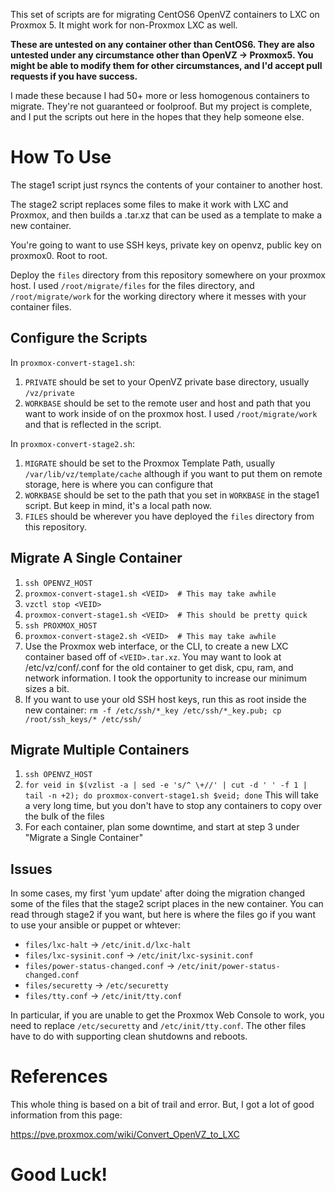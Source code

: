 This set of scripts are for migrating CentOS6 OpenVZ containers to
LXC on Proxmox 5.  It might work for non-Proxmox LXC as well.

**These are untested on any container other than CentOS6.  They
are also untested under any circumstance other than OpenVZ -> Proxmox5.
You might be able to modify them for other circumstances, and I'd accept
pull requests if you have success.**

I made these because I had 50+ more or less homogenous containers to migrate.
They're not guaranteed or foolproof.  But my project is complete, and I put
the scripts out here in the hopes that they help someone else.

# How To Use
The stage1 script just rsyncs the contents of your container to another host.

The stage2 script replaces some files to make it work with LXC and Proxmox,
and then builds a .tar.xz that can be used as a template to make a new
container.

You're going to want to use SSH keys, private key on openvz, public key on proxmox0.  Root to root.

Deploy the `files` directory from this repository somewhere on your proxmox
host.  I used `/root/migrate/files` for the files directory, and `/root/migrate/work`
for the working directory where it messes with your container files.

## Configure the Scripts
In `proxmox-convert-stage1.sh`:
1. `PRIVATE` should be set to your OpenVZ private base directory, usually `/vz/private`
2. `WORKBASE` should be set to the remote user and host and path that you want to
   work inside of on the proxmox host.  I used `/root/migrate/work` and that is
   reflected in the script.

In `proxmox-convert-stage2.sh`:
1. `MIGRATE` should be set to the Proxmox Template Path, usually `/var/lib/vz/template/cache`
   although if you want to put them on remote storage, here is where you can configure that
2. `WORKBASE` should be set to the path that you set in `WORKBASE` in the stage1 script.
   But keep in mind, it's a local path now.
3. `FILES` should be wherever you have deployed the `files` directory from this repository.

## Migrate A Single Container
1. `ssh OPENVZ_HOST`
2. `proxmox-convert-stage1.sh <VEID>  # This may take awhile`
3. `vzctl stop <VEID>`
4. `proxmox-convert-stage1.sh <VEID>  # This should be pretty quick`
5. `ssh PROXMOX_HOST`
6. `proxmox-convert-stage2.sh <VEID>  # This may take awhile`
7. Use the Proxmox web interface, or the CLI, to create a new LXC container
   based off of `<VEID>.tar.xz`.  You may want to look at /etc/vz/conf/<VEID>.conf for the
   old container to get disk, cpu, ram, and network information.  I took the opportunity to
   increase our minimum sizes a bit.
8. If you want to use your old SSH host keys, run this as root inside the new container:
   `rm -f /etc/ssh/*_key /etc/ssh/*_key.pub; cp /root/ssh_keys/* /etc/ssh/`

## Migrate Multiple Containers
1. `ssh OPENVZ_HOST`
2. `for veid in $(vzlist -a | sed -e 's/^ \+//' | cut -d ' ' -f 1 | tail -n +2); do proxmox-convert-stage1.sh $veid; done`
   This will take a very long time, but you don't have to stop any containers to copy over the bulk of the files
3. For each container, plan some downtime, and start at step 3 under "Migrate a Single Container"

## Issues
In some cases, my first 'yum update' after doing the migration changed some of the files that
the stage2 script places in the new container.  You can read through stage2 if you want, but
here is where the files go if you want to use your ansible or puppet or whtever:

* `files/lxc-halt` -> `/etc/init.d/lxc-halt`
* `files/lxc-sysinit.conf` -> `/etc/init/lxc-sysinit.conf`
* `files/power-status-changed.conf` -> `/etc/init/power-status-changed.conf`
* `files/securetty` -> `/etc/securetty`
* `files/tty.conf` -> `/etc/init/tty.conf`

In particular, if you are unable to get the Proxmox Web Console to work, you need to
replace `/etc/securetty` and `/etc/init/tty.conf`.  The other files have to do with
supporting clean shutdowns and reboots.

# References

This whole thing is based on a bit of trail and error.  But, I got a lot of good
information from this page:

https://pve.proxmox.com/wiki/Convert_OpenVZ_to_LXC

# Good Luck!
